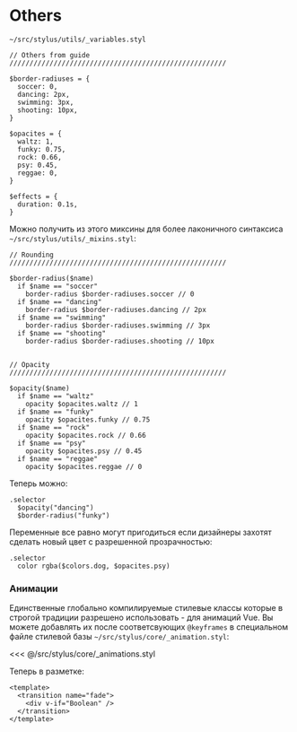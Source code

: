 # Others

<code class="nowrap">~/src/stylus/utils/_variables.styl</code>

```stylus
// Others from guide
//////////////////////////////////////////////////////

$border-radiuses = {
  soccer: 0,
  dancing: 2px,
  swimming: 3px,
  shooting: 10px,
}

$opacites = {
  waltz: 1,
  funky: 0.75,
  rock: 0.66,
  psy: 0.45,
  reggae: 0,
}

$effects = {
  duration: 0.1s,
}
```

Можно получить из этого миксины для более лаконичного синтаксиса <code class="nowrap">~/src/stylus/utils/_mixins.styl</code>:

```stylus
// Rounding
//////////////////////////////////////////////////////

$border-radius($name)
  if $name == "soccer"
    border-radius $border-radiuses.soccer // 0
  if $name == "dancing"
    border-radius $border-radiuses.dancing // 2px
  if $name == "swimming"
    border-radius $border-radiuses.swimming // 3px
  if $name == "shooting"
    border-radius $border-radiuses.shooting // 10px


// Opacity
//////////////////////////////////////////////////////

$opacity($name)
  if $name == "waltz"
    opacity $opacites.waltz // 1
  if $name == "funky"
    opacity $opacites.funky // 0.75
  if $name == "rock"
    opacity $opacites.rock // 0.66
  if $name == "psy"
    opacity $opacites.psy // 0.45
  if $name == "reggae"
    opacity $opacites.reggae // 0
```

Теперь можно:

```stylus
.selector
  $opacity("dancing")
  $border-radius("funky")
```

Переменные все равно могут пригодиться если дизайнеры захотят сделать новый цвет с разрешенной прозрачностью:

```stylus
.selector
  color rgba($colors.dog, $opacites.psy)
```

### Анимации

Единственные глобально компилируемые стилевые классы которые в строгой традиции разрешено использовать - для анимаций Vue. Вы можете добавлять их после соответсвующих <code class="nowrap">@keyframes</code> в специальном файле стилевой базы <code class="nowrap">~/src/stylus/core/_animation.styl</code>: 

<<< @/src/stylus/core/_animations.styl

Теперь в разметке:

```vue
<template>
  <transition name="fade">
    <div v-if="Boolean" />
  </transition>
</template>
```
